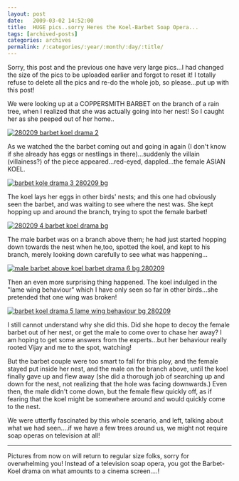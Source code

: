 ```yaml
---
layout: post
date:	2009-03-02 14:52:00
title:  HUGE pics..sorry Heres the Koel-Barbet Soap Opera...
tags: [archived-posts]
categories: archives
permalink: /:categories/:year/:month/:day/:title/
---
```

Sorry, this post and the previous one have very large pics...I had changed the size of the pics to be uploaded earlier and forgot to reset it! I totally refuse to delete all the pics and re-do the whole job, so please...put up with this post!


We were looking up at a COPPERSMITH BARBET on the branch of a rain tree, when I realized that she was actually going into her nest! So I caught her as she peeped out of her home..



<a href="http://s297.photobucket.com/albums/mm205/depontis/?action=view&current=IMG_5294.jpg" target="_blank"><img src="http://i297.photobucket.com/albums/mm205/depontis/IMG_5294.jpg" border="0" alt="280209 barbet koel drama 2"></a>


<lj-cut text="Here's the rest of this riveting tale">

As we watched the the barbet coming out and going in again (I don't know if she already has eggs or nestlings in there)...suddenly the villain (villainess?) of the piece appeared...red-eyed, dappled...the female ASIAN KOEL.

<a href="http://s297.photobucket.com/albums/mm205/depontis/?action=view&current=IMG_5297.jpg" target="_blank"><img src="http://i297.photobucket.com/albums/mm205/depontis/IMG_5297.jpg" border="0" alt="barbet kole drama 3 280209 bg"></a>


The koel lays her eggs in other birds' nests; and this one had obviously seen the barbet, and was waiting to see where the nest was. She kept hopping up and around the branch, trying to spot the female barbet!



<a href="http://s297.photobucket.com/albums/mm205/depontis/?action=view&current=IMG_5300.jpg" target="_blank"><img src="http://i297.photobucket.com/albums/mm205/depontis/IMG_5300.jpg" border="0" alt="280209 4 barbet koel drama bg"></a>

The male barbet was on a branch above them; he had just started hopping down towards the nest when he,too, spotted the koel, and kept to his branch, merely looking down carefully to see what was happening...



<a href="http://s297.photobucket.com/albums/mm205/depontis/?action=view&current=IMG_5314.jpg" target="_blank"><img src="http://i297.photobucket.com/albums/mm205/depontis/IMG_5314.jpg" border="0" alt="male barbet above koel barbet drama 6 bg 280209"></a>


Then an even more surprising thing happened. The koel indulged in the "lame wing behaviour" which I have only seen so far in other birds...she pretended that one wing was broken! 



<a href="http://s297.photobucket.com/albums/mm205/depontis/?action=view&current=IMG_5310.jpg" target="_blank"><img src="http://i297.photobucket.com/albums/mm205/depontis/IMG_5310.jpg" border="0" alt="barbet koel drama 5 lame wing behaviour bg 280209"></a>



I still cannot understand why she did this. Did she hope to decoy the female barbet out of her nest, or get the male to come over to chase her away?  I am hoping to get some answers from the experts...but her behaviour really rooted Vijay and me to the spot, watching!


</lj-cut>


But the barbet couple were too smart to fall for this ploy, and the female stayed put inside her nest, and the male on the branch above, until the koel finally gave up and flew away (she did a thorough job of searching up and down for the nest, not realizing that the hole was facing downwards.) Even then, the male didn't come down, but the female flew quickly off, as if fearing that the koel might be somewhere around and would quickly come to the nest.

We were utterfly fascinated by this whole scenario, and left, talking about what we had seen....if we have a few trees around us, we might not require soap operas on television at all!

****

Pictures from now on will return to regular size folks, sorry for overwhelming you! Instead of a television soap opera, you got the Barbet-Koel drama on what amounts to a cinema screen....!
